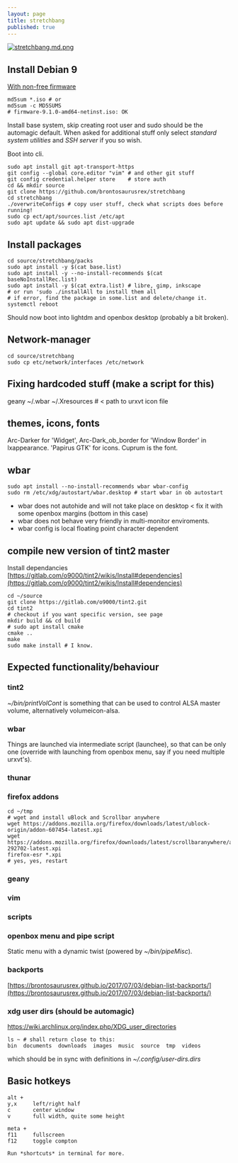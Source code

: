 ```yaml
---
layout: page
title: stretchbang
published: true
---
```

[![stretchbang.md.png](https://cdn.scrot.moe/images/2017/08/01/stretchbang.md.png)](https://cdn.scrot.moe/images/2017/08/01/stretchbang.png)

## Install Debian 9

[With non-free firmware](https://cdimage.debian.org/cdimage/unofficial/non-free/cd-including-firmware/)

    md5sum *.iso # or
    md5sum -c MD5SUMS 
    # firmware-9.1.0-amd64-netinst.iso: OK

Install base system, skip creating root user and sudo should be the automagic default. When asked for additional stuff only select *standard system utilities* and *SSH server* if you so wish.

Boot into cli.

    sudo apt install git apt-transport-https
    git config --global core.editor "vim" # and other git stuff
    git config credential.helper store    # store auth
    cd && mkdir source
    git clone https://github.com/brontosaurusrex/stretchbang
    cd stretchbang
    ./overwriteConfigs # copy user stuff, check what scripts does before running!
    sudo cp ect/apt/sources.list /etc/apt
    sudo apt update && sudo apt dist-upgrade
    
## Install packages

    cd source/stretchbang/packs
    sudo apt install -y $(cat base.list)
    sudo apt install -y --no-install-recommends $(cat baseNoInstallRec.list)
    sudo apt install -y $(cat extra.list) # libre, gimp, inkscape
    # or run 'sudo ./installAll to install them all
    # if error, find the package in some.list and delete/change it.
    systemctl reboot
    
Should now boot into lightdm and openbox desktop (probably a bit broken).

## Network-manager
    
    cd source/stretchbang
    sudo cp etc/network/interfaces /etc/network

## Fixing hardcoded stuff (make a script for this)

geany ~/.wbar ~/.Xresources # < path to urxvt icon file

## themes, icons, fonts
Arc-Darker for 'Widget', Arc-Dark_ob_border for 'Window Border' in lxappearance. 'Papirus GTK' for icons. Cuprum is the font.

## wbar

    sudo apt install --no-install-recommends wbar wbar-config
    sudo rm /etc/xdg/autostart/wbar.desktop # start wbar in ob autostart
    
- wbar does not autohide and will not take place on desktop < fix it with some openbox margins (bottom in this case)
- wbar does not behave very friendly in multi-monitor enviroments.
- wbar config is local floating point character dependent



## compile new version of tint2 master

Install dependancies  
[https://gitlab.com/o9000/tint2/wikis/Install#dependencies](https://gitlab.com/o9000/tint2/wikis/Install#dependencies)

    cd ~/source
    git clone https://gitlab.com/o9000/tint2.git
    cd tint2
    # checkout if you want specific version, see page
    mkdir build && cd build
    # sudo apt install cmake
    cmake ..
    make
    sudo make install # I know.

## Expected functionality/behaviour

### tint2
*~/bin/printVolCont* is something that can be used to control ALSA master volume, alternatively volumeicon-alsa.

### wbar 
Things are launched via intermediate script (launchee), so that can be only one (override with launching from openbox menu, say if you need multiple urxvt's).

### thunar

### firefox addons

    cd ~/tmp
    # wget and install uBlock and Scrollbar anywhere
    wget https://addons.mozilla.org/firefox/downloads/latest/ublock-origin/addon-607454-latest.xpi
    wget https://addons.mozilla.org/firefox/downloads/latest/scrollbaranywhere/addon-292702-latest.xpi
    firefox-esr *.xpi
    # yes, yes, restart

### geany

### vim

### scripts

### openbox menu and pipe script
Static menu with a dynamic twist (powered by *~/bin/pipeMisc*).

### backports
[https://brontosaurusrex.github.io/2017/07/03/debian-list-backports/](https://brontosaurusrex.github.io/2017/07/03/debian-list-backports/)

### xdg user dirs (should be automagic)

https://wiki.archlinux.org/index.php/XDG_user_directories

    ls ~ # shall return close to this:
    bin  documents  downloads  images  music  source  tmp  videos
    
which should be in sync with definitions in *~/.config/user-dirs.dirs*

## Basic hotkeys

    alt +
    y,x     left/right half
    c       center window
    v       full width, quite some height
    
    meta +
    f11     fullscreen
    f12     toggle compton
    
    Run *shortcuts* in terminal for more.
